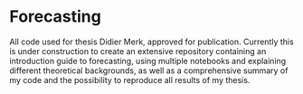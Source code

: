 # Forecasting

All code used for thesis Didier Merk, approved for publication. Currently this is under construction to create an extensive repository containing an introduction guide to forecasting, using multiple notebooks and explaining different theoretical backgrounds, as well as a comprehensive summary of my code and the possibility to reproduce all results of my thesis.
